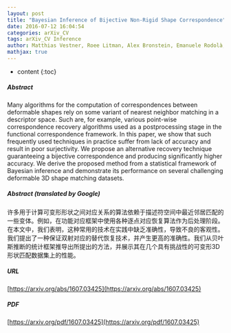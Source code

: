 ```yaml
---
layout: post
title: "Bayesian Inference of Bijective Non-Rigid Shape Correspondence"
date: 2016-07-12 16:04:54
categories: arXiv_CV
tags: arXiv_CV Inference
author: Matthias Vestner, Roee Litman, Alex Bronstein, Emanuele Rodolà, Daniel Cremers
mathjax: true
---
```


* content
{:toc}

##### Abstract
Many algorithms for the computation of correspondences between deformable shapes rely on some variant of nearest neighbor matching in a descriptor space. Such are, for example, various point-wise correspondence recovery algorithms used as a postprocessing stage in the functional correspondence framework. In this paper, we show that such frequently used techniques in practice suffer from lack of accuracy and result in poor surjectivity. We propose an alternative recovery technique guaranteeing a bijective correspondence and producing significantly higher accuracy. We derive the proposed method from a statistical framework of Bayesian inference and demonstrate its performance on several challenging deformable 3D shape matching datasets.

##### Abstract (translated by Google)
许多用于计算可变形形状之间对应关系的算法依赖于描述符空间中最近邻居匹配的一些变体。例如，在功能对应框架中使用各种逐点对应恢复算法作为后处理阶段。在本文中，我们表明，这种常用的技术在实践中缺乏准确性，导致不良的客观性。我们提出了一种保证双射对应的替代恢复技术，并产生更高的准确性。我们从贝叶斯推断的统计框架推导出所提出的方法，并展示其在几个具有挑战性的可变形3D形状匹配数据集上的性能。

##### URL
[https://arxiv.org/abs/1607.03425](https://arxiv.org/abs/1607.03425)

##### PDF
[https://arxiv.org/pdf/1607.03425](https://arxiv.org/pdf/1607.03425)

